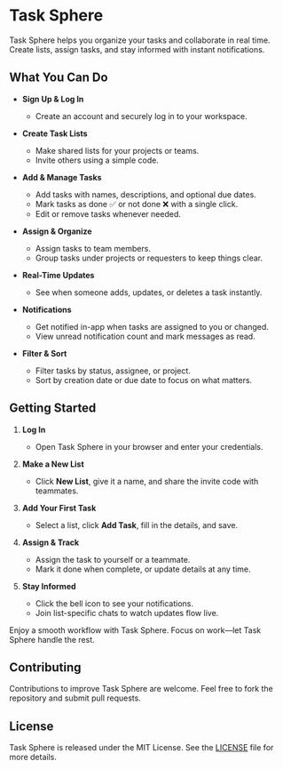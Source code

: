 # Task Sphere

Task Sphere helps you organize your tasks and collaborate in real time. Create lists, assign tasks, and stay informed with instant notifications.

## What You Can Do

* **Sign Up & Log In**

  * Create an account and securely log in to your workspace.

* **Create Task Lists**

  * Make shared lists for your projects or teams.
  * Invite others using a simple code.

* **Add & Manage Tasks**

  * Add tasks with names, descriptions, and optional due dates.
  * Mark tasks as done ✅ or not done ❌ with a single click.
  * Edit or remove tasks whenever needed.

* **Assign & Organize**

  * Assign tasks to team members.
  * Group tasks under projects or requesters to keep things clear.

* **Real-Time Updates**

  * See when someone adds, updates, or deletes a task instantly.

* **Notifications**

  * Get notified in-app when tasks are assigned to you or changed.
  * View unread notification count and mark messages as read.

* **Filter & Sort**

  * Filter tasks by status, assignee, or project.
  * Sort by creation date or due date to focus on what matters.

## Getting Started

1. **Log In**

   * Open Task Sphere in your browser and enter your credentials.

2. **Make a New List**

   * Click **New List**, give it a name, and share the invite code with teammates.

3. **Add Your First Task**

   * Select a list, click **Add Task**, fill in the details, and save.

4. **Assign & Track**

   * Assign the task to yourself or a teammate.
   * Mark it done when complete, or update details at any time.

5. **Stay Informed**

   * Click the bell icon to see your notifications.
   * Join list-specific chats to watch updates flow live.

Enjoy a smooth workflow with Task Sphere. Focus on work—let Task Sphere handle the rest.

## Contributing

Contributions to improve Task Sphere are welcome. Feel free to fork the repository and submit pull requests.

## License

Task Sphere is released under the MIT License. See the [LICENSE](https://github.com/Fynn9563/Task-Sphere/blob/master/LICENSE) file for more details.
